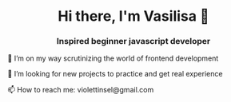 <h1 align="center">Hi there, I'm Vasilisa 🌺</h1> 
<h3 align="center">Inspired beginner javascript developer</h3>


<p>🌱 I’m on my way scrutinizing the world of frontend development</p>
<p>🔭 I’m looking for new projects to practice and get real experience</p>
<p>📫 How to reach me: violettinsel@gmail.com</p>

<!--
**waldblume/waldblume** is a ✨ _special_ ✨ repository because its `README.md` (this file) appears on your GitHub profile.

Here are some ideas to get you started:

- 🔭 I’m currently working on ...
- 🌱 I’m currently learning ...
- 👯 I’m looking to collaborate on ...
- 🤔 I’m looking for help with ...
- 💬 Ask me about ...
- 📫 How to reach me: ...
- 😄 Pronouns: ...
- ⚡ Fun fact: ...
-->
